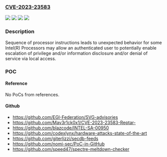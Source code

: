 ### [CVE-2023-23583](https://cve.mitre.org/cgi-bin/cvename.cgi?name=CVE-2023-23583)
![](https://img.shields.io/static/v1?label=Product&message=Intel(R)%20Processors&color=blue)
![](https://img.shields.io/static/v1?label=Version&message=%3D%20See%20references%20&color=brighgreen)
![](https://img.shields.io/static/v1?label=Vulnerability&message=Sequence%20of%20processor%20instructions%20leads%20to%20unexpected%20behavior&color=brighgreen)
![](https://img.shields.io/static/v1?label=Vulnerability&message=information%20disclosure%2C%20escalation%20of%20privilege%2C%20denial%20of%20service&color=brighgreen)

### Description

Sequence of processor instructions leads to unexpected behavior for some Intel(R) Processors may allow an authenticated user to potentially enable escalation of privilege and/or information disclosure and/or denial of service via local access.

### POC

#### Reference
No PoCs from references.

#### Github
- https://github.com/EGI-Federation/SVG-advisories
- https://github.com/Mav3r1ck0x1/CVE-2023-23583-Reptar-
- https://github.com/blazcode/INTEL-SA-00950
- https://github.com/codexlynx/hardware-attacks-state-of-the-art
- https://github.com/giterlizzi/secdb-feeds
- https://github.com/nomi-sec/PoC-in-GitHub
- https://github.com/speed47/spectre-meltdown-checker

